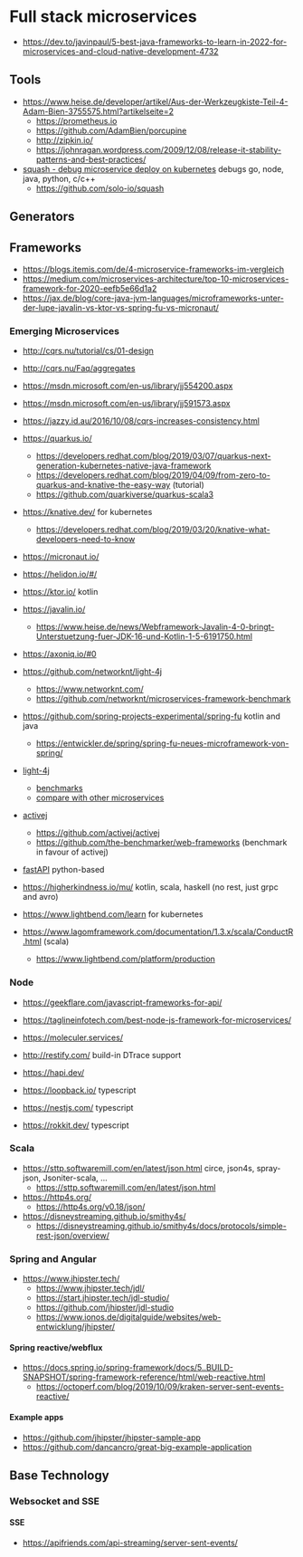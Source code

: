 # Full stack microservices

* https://dev.to/javinpaul/5-best-java-frameworks-to-learn-in-2022-for-microservices-and-cloud-native-development-4732

## Tools

* https://www.heise.de/developer/artikel/Aus-der-Werkzeugkiste-Teil-4-Adam-Bien-3755575.html?artikelseite=2
  + https://prometheus.io
  + https://github.com/AdamBien/porcupine
  + http://zipkin.io/
  + https://johnragan.wordpress.com/2009/12/08/release-it-stability-patterns-and-best-practices/
* [squash - debug microservice deploy on kubernetes](https://squash.solo.io/) debugs go, node, java, python, c/c++
  + https://github.com/solo-io/squash

## Generators

## Frameworks

* https://blogs.itemis.com/de/4-microservice-frameworks-im-vergleich
* https://medium.com/microservices-architecture/top-10-microservices-framework-for-2020-eefb5e66d1a2
* https://jax.de/blog/core-java-jvm-languages/microframeworks-unter-der-lupe-javalin-vs-ktor-vs-spring-fu-vs-micronaut/

### Emerging Microservices

* http://cqrs.nu/tutorial/cs/01-design
* http://cqrs.nu/Faq/aggregates
* https://msdn.microsoft.com/en-us/library/jj554200.aspx
* https://msdn.microsoft.com/en-us/library/jj591573.aspx
* https://jazzy.id.au/2016/10/08/cqrs-increases-consistency.html

* https://quarkus.io/
  + https://developers.redhat.com/blog/2019/03/07/quarkus-next-generation-kubernetes-native-java-framework
  + https://developers.redhat.com/blog/2019/04/09/from-zero-to-quarkus-and-knative-the-easy-way (tutorial)
  + https://github.com/quarkiverse/quarkus-scala3
* https://knative.dev/ for kubernetes
  + https://developers.redhat.com/blog/2019/03/20/knative-what-developers-need-to-know
* https://micronaut.io/
* https://helidon.io/#/
* https://ktor.io/ kotlin
* https://javalin.io/
  + https://www.heise.de/news/Webframework-Javalin-4-0-bringt-Unterstuetzung-fuer-JDK-16-und-Kotlin-1-5-6191750.html
* https://axoniq.io/#0
* https://github.com/networknt/light-4j
  + https://www.networknt.com/
  + https://github.com/networknt/microservices-framework-benchmark
* https://github.com/spring-projects-experimental/spring-fu kotlin and java
  + https://entwickler.de/spring/spring-fu-neues-microframework-von-spring/
* [light-4j](https://www.networknt.com/)
  + [benchmarks](https://github.com/networknt/microservices-framework-benchmark)
  + [compare with other microservices](https://www.techempower.com/benchmarks/)
* [activej](https://activej.io/)
  + https://github.com/activej/activej
  + https://github.com/the-benchmarker/web-frameworks (benchmark in favour of activej)
* [fastAPI](https://fastapi.tiangolo.com/) python-based
* https://higherkindness.io/mu/ kotlin, scala, haskell (no rest, just grpc and avro)

* https://www.lightbend.com/learn for kubernetes
* https://www.lagomframework.com/documentation/1.3.x/scala/ConductR.html (scala)
  + https://www.lightbend.com/platform/production

### Node

* https://geekflare.com/javascript-frameworks-for-api/
* https://taglineinfotech.com/best-node-js-framework-for-microservices/

* https://moleculer.services/
* http://restify.com/ build-in DTrace support
* https://hapi.dev/
* https://loopback.io/ typescript
* https://nestjs.com/ typescript
* https://rokkit.dev/ typescript

### Scala

* https://sttp.softwaremill.com/en/latest/json.html circe, json4s, spray-json, Jsoniter-scala, ...
  + https://sttp.softwaremill.com/en/latest/json.html
* https://http4s.org/
  + https://http4s.org/v0.18/json/
* https://disneystreaming.github.io/smithy4s/
  + https://disneystreaming.github.io/smithy4s/docs/protocols/simple-rest-json/overview/


### Spring and Angular

* https://www.jhipster.tech/
  + https://www.jhipster.tech/jdl/
  + https://start.jhipster.tech/jdl-studio/
  + https://github.com/jhipster/jdl-studio
  + https://www.ionos.de/digitalguide/websites/web-entwicklung/jhipster/

#### Spring reactive/webflux

* https://docs.spring.io/spring-framework/docs/5..BUILD-SNAPSHOT/spring-framework-reference/html/web-reactive.html
  + https://octoperf.com/blog/2019/10/09/kraken-server-sent-events-reactive/

#### Example apps

* https://github.com/jhipster/jhipster-sample-app
* https://github.com/dancancro/great-big-example-application


## Base Technology

### Websocket and SSE

#### SSE

* https://apifriends.com/api-streaming/server-sent-events/
